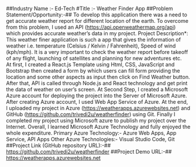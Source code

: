 ##Industry Name :- Ed-Tech
#Title :- Weather Finder App
##Problem Statement/Opportunity:-## To develop this application there was a need to get accurate weather report for different location of the earth. To overcome from this problem, I used an API (https://api.openweathermap.org/api) which provides accurate weather’s data in my project.
Project Description\*: This weather finer application is such a app that gives the information of weather i.e. temperature (Celsius / Kelvin / Fahrenheit), Speed of wind (kph/mph). It is a very important to check the weather report before takeoff of any flight, launching of satellites and planning for new adventures etc.  
At first, I created a React.js Template using Html, CSS, JavaScript and Bootstrap then created a form by which users can fill form providing the location and some other aspects as input then click on Find Weather button. After that, API is called through Node.js and React technology and get print the data of weather on user’s screen.
At Second Step, I created a Microsoft Azure account for deploying the project into the Server of Microsoft Azure. After creating Azure account, I used Web App Service of Azure. At the end, I uploaded my project in Azure (https://weatherapps.azurewebsites.net) and GitHub (https://github.com/trivedi2u/weatherfinder) using Git.
Finally I completed my project using Microsoft azure to publish my project over the Internet. Overall, I learned Microsoft Azure Technology and fully enjoyed the whole expenditure.
Primary Azure Technology:- Azure Web Apps, App Service, API Apps
Other Azure Technologies:- Visual Studio Code, Git
##Project Link (GitHub repository URL):-## https://github.com/trivedi2u/weatherfinder
##Project Demo URL:-## https://weatherapps.azurewebsites.net

